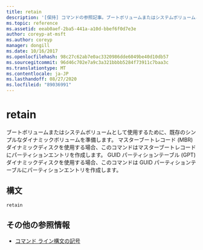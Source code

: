 ```yaml
---
title: retain
description: '[保持] コマンドの参照記事。ブートボリュームまたはシステムボリュームとして使用する既存のダイナミックボリュームを準備します。'
ms.topic: reference
ms.assetid: eeab0aef-2ba5-441a-a10d-bbef6f0d7e3e
author: coreyp-at-msft
ms.author: coreyp
manager: dongill
ms.date: 10/16/2017
ms.openlocfilehash: 98c27c62ab7e0ac3320986dde6049be40d10db57
ms.sourcegitcommit: 96d46c702e7a9c3a321bbbb5284f73911c7baa3c
ms.translationtype: MT
ms.contentlocale: ja-JP
ms.lasthandoff: 08/27/2020
ms.locfileid: "89036991"
---
```

# <a name="retain"></a>retain

ブートボリュームまたはシステムボリュームとして使用するために、既存のシンプルなダイナミックボリュームを準備します。 マスターブートレコード (MBR) ダイナミックディスクを使用する場合、このコマンドはマスターブートレコードにパーティションエントリを作成します。 GUID パーティションテーブル (GPT) ダイナミックディスクを使用する場合、このコマンドは GUID パーティションテーブルにパーティションエントリを作成します。

## <a name="syntax"></a>構文

```
retain
```

## <a name="additional-references"></a>その他の参照情報

- [コマンド ライン構文の記号](command-line-syntax-key.md)
